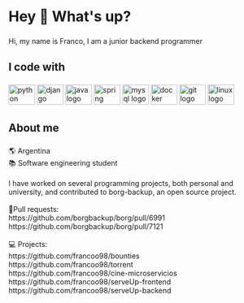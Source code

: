 <h1 align="left">Hey 👋 What's up?</h1>

###

<p align="left">Hi, my name is Franco, I am a junior backend programmer</p>

###

<h2 align="left">I code with</h2>

###

<div align="left">
  <img src="https://cdn.jsdelivr.net/gh/devicons/devicon/icons/python/python-original.svg" height="40" width="52" alt="python logo"  />
  <img src="https://cdn.jsdelivr.net/gh/devicons/devicon/icons/django/django-plain.svg" height="40" width="52" alt="django logo"  />
  <img src="https://cdn.jsdelivr.net/gh/devicons/devicon/icons/java/java-original.svg" height="40" width="52" alt="java logo"  />
  <img src="https://cdn.jsdelivr.net/gh/devicons/devicon/icons/spring/spring-original.svg" height="40" width="52" alt="spring logo"  />
  <img src="https://cdn.jsdelivr.net/gh/devicons/devicon/icons/mysql/mysql-original.svg" height="40" width="52" alt="mysql logo"  />
  <img src="https://cdn.jsdelivr.net/gh/devicons/devicon/icons/docker/docker-original.svg" height="40" width="52" alt="docker logo"  />
  <img src="https://cdn.jsdelivr.net/gh/devicons/devicon/icons/git/git-original.svg" height="40" width="52" alt="git logo"  />
  <img src="https://cdn.jsdelivr.net/gh/devicons/devicon/icons/linux/linux-original.svg" height="40" width="52" alt="linux logo"  />
</div>

###

<h2 align="left">About me</h2>

###

<p align="left">🌎 Argentina  <br>📚 Software engineering student<br><br>I have worked on several programming projects, both personal and university, and contributed to borg-backup, an open source project.<br><br>📌Pull requests:<br>https://github.com/borgbackup/borg/pull/6991<br>https://github.com/borgbackup/borg/pull/7121<br><br>💻 Projects:
<br>
https://github.com/francoo98/bounties
<br>
https://github.com/francoo98/torrent
<br>
https://github.com/francoo98/cine-microservicios
<br>
https://github.com/francoo98/serveUp-frontend
<br>
https://github.com/francoo98/serveUp-backend
